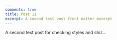```yaml
---
comments: true
title: Post 11
excerpt: A second test post front matter excerpt
---
```


A second test post for checking styles and shiz...